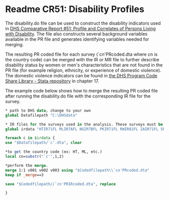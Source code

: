 # Readme CR51: Disability Profiles

The disability.do file can be used to construct the disability indicators used in [DHS Comparative Report #51: Profile and Correlates of Persons Living with Disability](https://www.dhsprogram.com/publications/publication-cr51-comparative-reports.cfm?csSearch=1027381_1). 
The file also constructs several background variables available in the PR file and generates identifying variables needed for merging. 

The resulting PR coded file for each survey (`cn'PRcoded.dta where cn is the country code) can be merged with the IR or MR file to further describe disability status by women or men's characteristics that are not found in the PR file (for example religion, ethnicity, or experience of domestic violence). The domestic violence indicators can be found in [the DHS Program Code Share Library - Stata repository](https://github.com/DHSProgram/DHS-Indicators-Stata) in chapter 17.

The example code below shows how to merge the resulting PR coded file after running the disability.do file with the corresponding IR file for the survey.

```stata
* path to DHS data, change to your own
global Datafilepath "C:\DHSdata"

* IR files for the surveys used in the analysis. These surveys must be downloaded and saved in your Datafilepath
global irdata "HTIR71FL MLIR7AFL NGIR7BFL PKIR71FL RWIR81FL ZAIR71FL SNIR8BFL TLIR71FL UGIR7BFL"

foreach c in $irdata {
use "$Datafilepath/`c'.dta", clear

*to get the country code (ex: HT, ML, etc.)
local cn=substr("`c'",1,2)

*perform the merge.
merge 1:1 v001 v002 v003 using "$Codedfilepath\\`cn'PRcoded.dta"
keep if _merge==3

save "$Codedfilepath//`cn'PRIRcoded.dta", replace

}


```